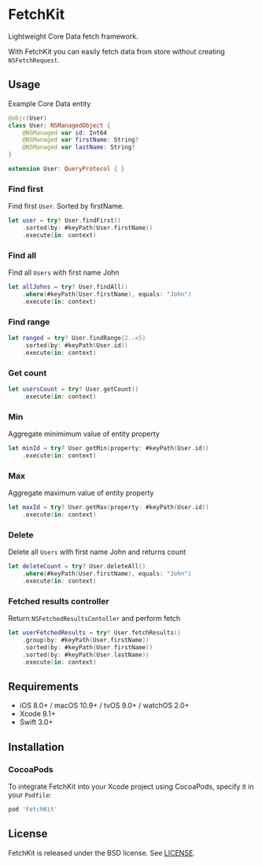 # FetchKit

Lightweight Core Data fetch framework.

With FetchKit you can easily fetch data from store without creating `NSFetchRequest`.

## Usage
Example Core Data entity
```swift
@objc(User)
class User: NSManagedObject {
    @NSManaged var id: Int64
    @NSManaged var firstName: String?
    @NSManaged var lastName: String?
}

extension User: QueryProtocol { }
```

### Find first
Find first `User`. Sorted by firstName.
```swift
let user = try? User.findFirst()
    .sorted(by: #keyPath(User.firstName))
    .execute(in: context)
```

### Find all
Find all `Users` with first name John
```swift
let allJohns = try? User.findAll()
    .where(#keyPath(User.firstName), equals: "John")
    .execute(in: context)
```

### Find range
```swift
let ranged = try? User.findRange(2..<5)
    .sorted(by: #keyPath(User.id))
    .execute(in: context)
```

### Get count
```swift
let usersCount = try? User.getCount()
    .execute(in: context)
```

### Min
Aggregate minimimum value of entity property
```swift
let minId = try? User.getMin(property: #keyPath(User.id))
    .execute(in: context)
```

### Max
Aggregate maximum value of entity property
```swift
let maxId = try? User.getMax(property: #keyPath(User.id))
    .execute(in: context)
```

### Delete
Delete all `Users` with first name John and returns count
```swift
let deleteCount = try? User.deleteAll()
    .where(#keyPath(User.firstName), equals: "John")
    .execute(in: context)
```

### Fetched results controller
Return `NSFetchedResultsContoller` and perform fetch
```swift
let userFetchedResults = try? User.fetchResults()
    .group(by: #keyPath(User.firstName))
    .sorted(by: #keyPath(User.firstName))
    .sorted(by: #keyPath(User.lastName))
    .execute(in: context)
```

## Requirements

- iOS 8.0+ / macOS 10.9+ / tvOS 9.0+ / watchOS 2.0+
- Xcode 8.1+
- Swift 3.0+

## Installation

### CocoaPods
To integrate FetchKit into your Xcode project using CocoaPods, specify it in your `Podfile`:

```ruby
pod 'FetchKit'
```

## License
FetchKit is released under the BSD license. See [LICENSE](LICENSE).
